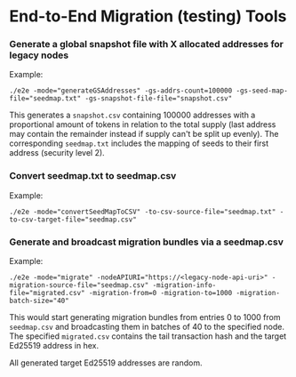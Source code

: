 # End-to-End Migration (testing) Tools

### Generate a global snapshot file with X allocated addresses for legacy nodes

Example:

```
./e2e -mode="generateGSAddresses" -gs-addrs-count=100000 -gs-seed-map-file="seedmap.txt" -gs-snapshot-file-file="snapshot.csv"
```

This generates a `snapshot.csv` containing 100000 addresses with a proportional amount of tokens in relation to the
total supply (last address may contain the remainder instead if supply can't be split up evenly). The
corresponding `seedmap.txt` includes the mapping of seeds to their first address (security level 2).

### Convert seedmap.txt to seedmap.csv

Example:

```
./e2e -mode="convertSeedMapToCSV" -to-csv-source-file="seedmap.txt" -to-csv-target-file="seedmap.csv"
```

### Generate and broadcast migration bundles via a seedmap.csv

Example:

```
./e2e -mode="migrate" -nodeAPIURI="https://<legacy-node-api-uri>" -migration-source-file="seedmap.csv" -migration-info-file="migrated.csv" -migration-from=0 -migration-to=1000 -migration-batch-size="40" 
```

This would start generating migration bundles from entries 0 to 1000 from `seedmap.csv` and broadcasting them in batches
of 40 to the specified node. The specified `migrated.csv` contains the tail transaction hash and the target Ed25519
address in hex.

All generated target Ed25519 addresses are random.